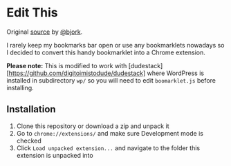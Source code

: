 # Edit This

Original [source](https://h1.fi/2015/edit-this-bookmarklet-for-wordpress/) by [@bjork](https://github.com/bjork).

I rarely keep my bookmarks bar open or use any bookmarklets nowadays so I decided to convert this handy bookmarklet into a Chrome extension.

**Please note:** This is modified to work with [dudestack][https://github.com/digitoimistodude/dudestack] where WordPress is installed in subdirectory `wp/` so you will need to edit `boomarklet.js` before installing.

## Installation

1. Clone this repository or download a zip and unpack it
2. Go to `chrome://extensions/` and make sure Development mode is checked
3. Click `Load unpacked extension...` and navigate to the folder this extension is unpacked into